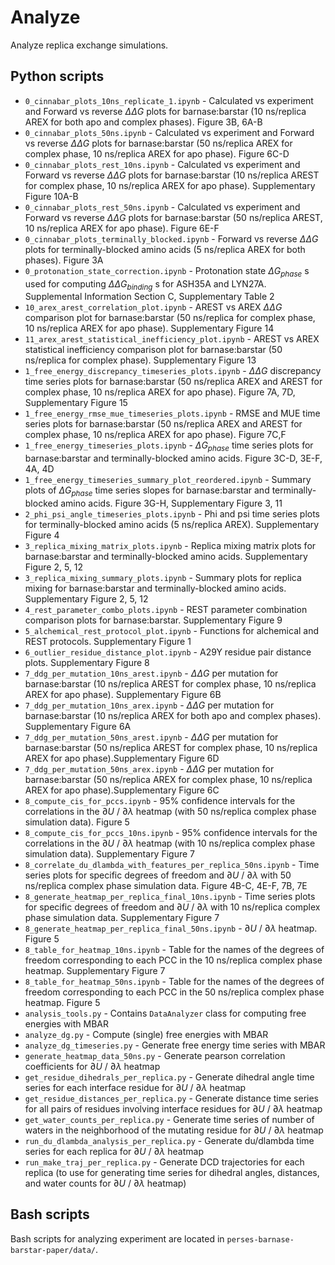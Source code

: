 # Analyze
Analyze replica exchange simulations.

## Python scripts
- `0_cinnabar_plots_10ns_replicate_1.ipynb` - Calculated vs experiment and Forward vs reverse $\Delta\Delta G$ plots for barnase:barstar (10 ns/replica AREX for both apo and complex phases). Figure 3B, 6A-B
- `0_cinnabar_plots_50ns.ipynb` - Calculated vs experiment and Forward vs reverse $\Delta\Delta G$ plots for barnase:barstar (50 ns/replica AREX for complex phase, 10 ns/replica AREX for apo phase). Figure 6C-D
- `0_cinnabar_plots_rest_10ns.ipynb` - Calculated vs experiment and Forward vs reverse $\Delta\Delta G$ plots for barnase:barstar (10 ns/replica AREST for complex phase, 10 ns/replica AREX for apo phase). Supplementary Figure 10A-B
- `0_cinnabar_plots_rest_50ns.ipynb` - Calculated vs experiment and Forward vs reverse $\Delta\Delta G$ plots for barnase:barstar (50 ns/replica AREST, 10 ns/replica AREX for apo phase). Figure 6E-F
- `0_cinnabar_plots_terminally_blocked.ipynb` - Forward vs reverse $\Delta\Delta G$ plots for terminally-blocked amino acids (5 ns/replica AREX for both phases). Figure 3A
- `0_protonation_state_correction.ipynb` - Protonation state $\Delta G_{phase}$ s used for computing $\Delta\Delta G_{binding}$ s for ASH35A and LYN27A. Supplemental Information Section C, Supplementary Table 2
- `10_arex_arest_correlation_plot.ipynb` - AREST vs AREX $\Delta\Delta G$ comparison plot for barnase:barstar (50 ns/replica for complex phase, 10 ns/replica AREX for apo phase). Supplementary Figure 14
- `11_arex_arest_statistical_inefficiency_plot.ipynb` - AREST vs AREX statistical inefficiency comparison plot for barnase:barstar (50 ns/replica for complex phase). Supplementary Figure 13
- `1_free_energy_discrepancy_timeseries_plots.ipynb` - $\Delta\Delta G$ discrepancy time series plots for barnase:barstar (50 ns/replica AREX and AREST for complex phase, 10 ns/replica AREX for apo phase). Figure 7A, 7D, Supplementary Figure 15
- `1_free_energy_rmse_mue_timeseries_plots.ipynb` - RMSE and MUE time series plots for barnase:barstar (50 ns/replica AREX and AREST for complex phase, 10 ns/replica AREX for apo phase). Figure 7C,F
- `1_free_energy_timeseries_plots.ipynb` - $\Delta G_{phase}$ time series plots for barnase:barstar and terminally-blocked amino acids. Figure 3C-D, 3E-F, 4A, 4D
- `1_free_energy_timeseries_summary_plot_reordered.ipynb` - Summary plots of $\Delta G_{phase}$ time series slopes for barnase:barstar and terminally-blocked amino acids. Figure 3G-H, Supplementary Figure 3, 11
- `2_phi_psi_angle_timeseries_plots.ipynb` - Phi and psi time series plots for terminally-blocked amino acids (5 ns/replica AREX). Supplementary Figure 4
- `3_replica_mixing_matrix_plots.ipynb` - Replica mixing matrix plots for barnase:barstar and terminally-blocked amino acids. Supplementary Figure 2, 5, 12
- `3_replica_mixing_summary_plots.ipynb` - Summary plots for replica mixing for barnase:barstar and terminally-blocked amino acids. Supplementary Figure 2, 5, 12
- `4_rest_parameter_combo_plots.ipynb` - REST parameter combination comparison plots for barnase:barstar. Supplementary Figure 9
- `5_alchemical_rest_protocol_plot.ipynb` - Functions for alchemical and REST protocols. Supplementary Figure 1
- `6_outlier_residue_distance_plot.ipynb` - A29Y residue pair distance plots. Supplementary Figure 8
- `7_ddg_per_mutation_10ns_arest.ipynb` - $\Delta\Delta G$ per mutation for barnase:barstar (10 ns/replica AREST for complex phase, 10 ns/replica AREX for apo phase). Supplementary Figure 6B
- `7_ddg_per_mutation_10ns_arex.ipynb` - $\Delta\Delta G$ per mutation for barnase:barstar (10 ns/replica AREX for both apo and complex phases). Supplementary Figure 6A
- `7_ddg_per_mutation_50ns_arest.ipynb` - $\Delta\Delta G$ per mutation for barnase:barstar (50 ns/replica AREST for complex phase, 10 ns/replica AREX for apo phase).Supplementary Figure 6D
- `7_ddg_per_mutation_50ns_arex.ipynb` - $\Delta\Delta G$ per mutation for barnase:barstar (50 ns/replica AREX for complex phase, 10 ns/replica AREX for apo phase).Supplementary Figure 6C
- `8_compute_cis_for_pccs.ipynb` - 95% confidence intervals for the correlations in the $\partial U$ / $\partial \lambda$ heatmap (with 50 ns/replica complex phase simulation data). Figure 5
- `8_compute_cis_for_pccs_10ns.ipynb` - 95% confidence intervals for the correlations in the $\partial U$ / $\partial \lambda$ heatmap (with 10 ns/replica complex phase simulation data). Supplementary Figure 7
- `8_correlate_du_dlambda_with_features_per_replica_50ns.ipynb` - Time series plots for specific degrees of freedom and $\partial U$ / $\partial \lambda$ with 50 ns/replica complex phase simulation data. Figure 4B-C, 4E-F, 7B, 7E
- `8_generate_heatmap_per_replica_final_10ns.ipynb` -  Time series plots for specific degrees of freedom and $\partial U$ / $\partial \lambda$ with 10 ns/replica complex phase simulation data. Supplementary Figure 7
- `8_generate_heatmap_per_replica_final_50ns.ipynb` - $\partial U$ / $\partial \lambda$ heatmap. Figure 5
- `8_table_for_heatmap_10ns.ipynb` - Table for the names of the degrees of freedom corresponding to each PCC in the 10 ns/replica complex phase heatmap. Supplementary Figure 7
- `8_table_for_heatmap_50ns.ipynb` - Table for the names of the degrees of freedom corresponding to each PCC in the 50 ns/replica complex phase heatmap. Figure 5
- `analysis_tools.py` - Contains `DataAnalyzer` class for computing free energies with MBAR
- `analyze_dg.py` - Compute (single) free energies with MBAR
- `analyze_dg_timeseries.py` - Generate free energy time series with MBAR
- `generate_heatmap_data_50ns.py` - Generate pearson correlation coefficients for $\partial U$ / $\partial \lambda$ heatmap
- `get_residue_dihedrals_per_replica.py` - Generate dihedral angle time series for each interface residue for $\partial U$ / $\partial \lambda$ heatmap
- `get_residue_distances_per_replica.py` - Generate distance time series for all pairs of residues involving interface residues for $\partial U$ / $\partial \lambda$ heatmap
- `get_water_counts_per_replica.py` - Generate time series of number of waters in the neighborhood of the mutating residue for $\partial U$ / $\partial \lambda$ heatmap
- `run_du_dlambda_analysis_per_replica.py` - Generate du/dlambda time series for each replica for $\partial U$ / $\partial \lambda$ heatmap
- `run_make_traj_per_replica.py` - Generate DCD trajectories for each replica (to use for generating time series for dihedral angles, distances, and water counts for $\partial U$ / $\partial \lambda$ heatmap)

## Bash scripts
Bash scripts for analyzing experiment are located in `perses-barnase-barstar-paper/data/`.
